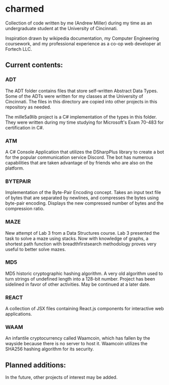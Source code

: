 # charmed

Collection of code written by me (Andrew Miller) during
my time as an undergraduate student at the University
of Cincinnati.

Inspiration drawn by wikipedia documentation, my
Computer Engineering coursework, and my professional
experience as a co-op web developer at Fortech LLC.

## Current contents:

### ADT

The ADT folder contains files that store self-written
Abstract Data Types. Some of the ADTs were written for
my classes at the University of Cincinnati. The files in
this directory are copied into other projects in this
repository as needed.

The mille5a9lib project is a C# implementation of the
types in this folder. They were written during my time
studying for Microsoft's Exam 70-483 for certification
in C#.

### ATM

A C# Console Application that utilizes the DSharpPlus
library to create a bot for the popular communication
service Discord. The bot has numerous capabilities
that are taken advantage of by friends who are also
on the platform.

### BYTEPAIR

Implementation of the Byte-Pair Encoding concept. Takes an
input text file of bytes that are separated by newlines,
and compresses the bytes using byte-pair encoding.
Displays the new compressed number of bytes and the
compression ratio.

### MAZE

New attempt of Lab 3 from a Data Structures course. Lab 3
presented the task to solve a maze using stacks. Now
with knowledge of graphs, a shortest path function
with breadthfirstsearch methodology proves very useful
to better solve mazes.

### MD5

MD5 historic cryptographic hashing algorithm. A very old
algorithm used to turn strings of undefined length into
a 128-bit number. Project has been sidelined in favor of
other activities. May be continued at a later date.

### REACT

A collection of JSX files containing React.js components
for interactive web applications.

### WAAM

An infantile cryptocurrency called Waamcoin, which has
fallen by the wayside because there is no server to
host it. Waamcoin utilizes the SHA256 hashing algorithm
for its security.

## Planned additions:

In the future, other projects of interest may be added.
